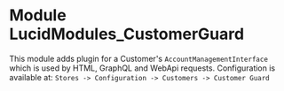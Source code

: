 # Module LucidModules_CustomerGuard

This module adds plugin for a Customer's `AccountManagementInterface` which is used by HTML, GraphQL and WebApi requests.
Configuration is available at: `Stores -> Configuration -> Customers -> Customer Guard`

